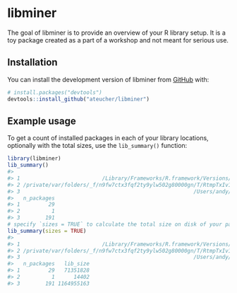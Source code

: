 
<!-- README.md is generated from README.Rmd. Please edit that file -->

# libminer

<!-- badges: start -->
<!-- badges: end -->

The goal of libminer is to provide an overview of your R library setup.
It is a toy package created as a part of a workshop and not meant for
serious use.

## Installation

You can install the development version of libminer from
[GitHub](https://github.com/) with:

``` r
# install.packages("devtools")
devtools::install_github("ateucher/libminer")
```

## Example usage

To get a count of installed packages in each of your library locations,
optionally with the total sizes, use the `lib_summary()` function:

``` r
library(libminer)
lib_summary()
#>                                                                                         Library
#> 1                          /Library/Frameworks/R.framework/Versions/4.3-arm64/Resources/library
#> 2 /private/var/folders/_f/n9fw7ctx3fqf2ty9ylw502g80000gn/T/RtmpTxIv1Z/temp_libpath17e816c6e95f9
#> 3                                                       /Users/andy/Library/R/arm64/4.3/library
#>   n_packages
#> 1         29
#> 2          1
#> 3        191
# specify `sizes = TRUE` to calculate the total size on disk of your packages
lib_summary(sizes = TRUE)
#>                                                                                         Library
#> 1                          /Library/Frameworks/R.framework/Versions/4.3-arm64/Resources/library
#> 2 /private/var/folders/_f/n9fw7ctx3fqf2ty9ylw502g80000gn/T/RtmpTxIv1Z/temp_libpath17e816c6e95f9
#> 3                                                       /Users/andy/Library/R/arm64/4.3/library
#>   n_packages   lib_size
#> 1         29   71351828
#> 2          1      14402
#> 3        191 1164955163
```
